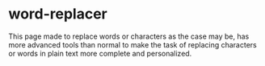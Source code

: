 # word-replacer
 This page made to replace words or characters as the case may be, has more advanced tools than normal to make the task of replacing characters or words in plain text more complete and personalized.

